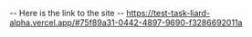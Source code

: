  -- Here is the link to the site --
https://test-task-liard-alpha.vercel.app/#75f89a31-0442-4897-9690-f3286692011a 

